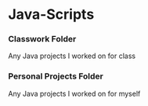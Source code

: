 # Java-Scripts
 
### Classwork Folder
Any Java projects I worked on for class

### Personal Projects Folder
Any Java projects I worked on for myself
